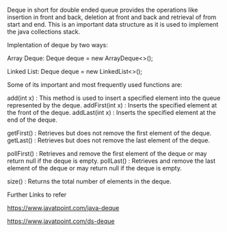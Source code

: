 Deque in short for double ended queue provides the operations like insertion in front and back, deletion at front and back and retrieval of from start and end.
This is an important data structure as it is used to implement the java collections stack.

Implentation of deque by two ways:

Array Deque:    Deque<Integer> deque = new ArrayDeque<>();

Linked List:   Deque<Integer> deque = new LinkedList<>();

Some of its important and most frequently used functions are:

add(int x) : This method is used to insert a specified element into the queue represented by the deque.
addFirst(int x) : Inserts the specified element at the front of the deque.
addLast(int x) : Inserts the specified element at the end of the deque.

getFirst() : Retrieves but does not remove the first element of the deque.
getLast() : Retrieves but does not remove the last element of the deque.

pollFirst() :	Retrieves and remove the first element of the deque or may return null if the deque is empty.
pollLast() : Retrieves and remove the last element of the deque or may return null if the deque is empty.

size() : Returns the total number of elements in the deque.

Further Links to refer

https://www.javatpoint.com/java-deque

https://www.javatpoint.com/ds-deque
